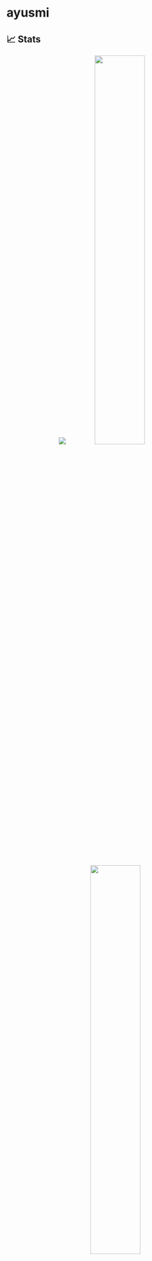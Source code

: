 # ayusmi

## 📈 Stats
<p align="center">
	<img src="https://activity-graph.herokuapp.com/graph?username=ayushmi173&bg_color=0f2d3d&color=1cadfb&line=1cadfb&point=1cadfb&area=true&hide_border=true">

  <img width="48%" src="https://github-readme-stats.vercel.app/api?username=ayushmi17&show_icons=true&theme=tokyonight" />
  <img width="48%" src="https://github-readme-streak-stats.herokuapp.com/?user=ayushmi17&theme=tokyonight" />
 
 </p>

